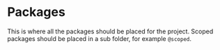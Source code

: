 # Packages

<!-- textlint-disable @textlint-rule/google/word-list -->

This is where all the packages should be placed for the project. Scoped packages should be placed in a sub folder, for example `@scoped`.

